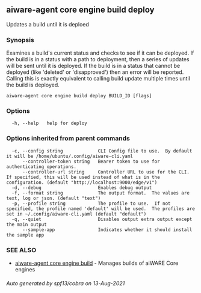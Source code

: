 ## aiware-agent core engine build deploy

Updates a build until it is deploed

### Synopsis

Examines a build's current status and checks to see if it can be deployed. If the
build is in a status with a path to deployment, then a series of updates will be
sent until it is deployed. If the build is in a status that cannot be deployed
(like 'deleted' or 'disapproved') then an error will be reported. Calling this
is exactly equivalent to calling build update multiple times until the build is
deployed.

```
aiware-agent core engine build deploy BUILD_ID [flags]
```

### Options

```
  -h, --help   help for deploy
```

### Options inherited from parent commands

```
  -c, --config string             CLI Config file to use.  By default it will be /home/ubuntu/.config/aiware-cli.yaml
      --controller-token string   Bearer token to use for authenticating operations.
      --controller-url string     Controller URL to use for the CLI.  If specified, this will be used instead of what is in the configuration. (default "http://localhost:9000/edge/v1")
  -d, --debug                     Enables debug output
  -f, --format string             The output format.  The values are text, log or json. (default "text")
  -p, --profile string            The profile to use.  If not specified, the profile named 'default' will be used.  The profiles are set in ~/.config/aiware-cli.yaml (default "default")
  -q, --quiet                     Disables output extra output except the main output
      --sample-app                Indicates whether it should install the sample app
```

### SEE ALSO

* [aiware-agent core engine build](/cli/aiware-agent_core_engine_build.md)	 - Manages builds of aiWARE Core engines

###### Auto generated by spf13/cobra on 13-Aug-2021
